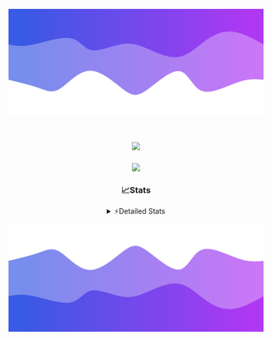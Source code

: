 ![Header](./header.png)
<div align="center">

<h1 align="center">
  <a href="https://git.io/typing-svg">
    <img src="https://readme-typing-svg.herokuapp.com/?lines=Hello,+There!+%F0%9F%91%8B;This+is+chicho.;Owner+on+Ocean;&center=true&size=25">
  </a>
</h1>
  
<p align="center">
  <img src="https://lanyard.cnrad.dev/api/852683595378196480" />
</p>

### 📈Stats
<details>
    <summary> ⚡Detailed Stats</summary>
    <br/>

<!--START_SECTION:waka-->
![Code Time](http://img.shields.io/badge/Code%20Time-1%2C106%20hrs%207%20mins-blue)

![Profile Views](http://img.shields.io/badge/Profile%20Views-0-blue)

**🐱 My GitHub Data** 

> 📦 209.3 kB Used in GitHub's Storage 
 > 
> 🏆 0 Contributions in the Year 2025
 > 
> 🚫 Not Opted to Hire
 > 
> 📜 15 Public Repositories 
 > 
> 🔑 14 Private Repositories 
 > 
**I'm a Night 🦉** 

```text
🌞 Morning                24 commits          █░░░░░░░░░░░░░░░░░░░░░░░░   04.40 % 
🌆 Daytime                74 commits          ███░░░░░░░░░░░░░░░░░░░░░░   13.55 % 
🌃 Evening                242 commits         ███████████░░░░░░░░░░░░░░   44.32 % 
🌙 Night                  206 commits         █████████░░░░░░░░░░░░░░░░   37.73 % 
```
📅 **I'm Most Productive on Friday** 

```text
Monday                   29 commits          █░░░░░░░░░░░░░░░░░░░░░░░░   05.31 % 
Tuesday                  117 commits         █████░░░░░░░░░░░░░░░░░░░░   21.43 % 
Wednesday                85 commits          ████░░░░░░░░░░░░░░░░░░░░░   15.57 % 
Thursday                 74 commits          ███░░░░░░░░░░░░░░░░░░░░░░   13.55 % 
Friday                   130 commits         ██████░░░░░░░░░░░░░░░░░░░   23.81 % 
Saturday                 62 commits          ███░░░░░░░░░░░░░░░░░░░░░░   11.36 % 
Sunday                   49 commits          ██░░░░░░░░░░░░░░░░░░░░░░░   08.97 % 
```


📊 **This Week I Spent My Time On** 

```text
🕑︎ Time Zone: America/Argentina/Buenos_Aires

💬 Programming Languages: 
TypeScript               13 hrs 30 mins      ██████████████████░░░░░░░   71.30 % 
JavaScript               2 hrs 7 mins        ███░░░░░░░░░░░░░░░░░░░░░░   11.22 % 
JSON                     1 hr 45 mins        ██░░░░░░░░░░░░░░░░░░░░░░░   09.28 % 
HTML                     1 hr 4 mins         █░░░░░░░░░░░░░░░░░░░░░░░░   05.67 % 
Python                   19 mins             ░░░░░░░░░░░░░░░░░░░░░░░░░   01.73 % 

🔥 Editors: 
Cursor                   18 hrs 56 mins      █████████████████████████   100.00 % 

🐱‍💻 Projects: 
ocean-backend            13 hrs 6 mins       █████████████████░░░░░░░░   69.21 % 
front-electro-patagonia-m5 hrs 28 mins       ███████░░░░░░░░░░░░░░░░░░   28.94 % 
back-electro-patagonia-ma21 mins             ░░░░░░░░░░░░░░░░░░░░░░░░░   01.85 % 

💻 Operating System: 
Windows                  18 hrs 56 mins      █████████████████████████   100.00 % 
```

**I Mostly Code in JavaScript** 

```text
JavaScript               11 repos            ███████░░░░░░░░░░░░░░░░░░   29.73 % 
HTML                     7 repos             █████░░░░░░░░░░░░░░░░░░░░   18.92 % 
TypeScript               4 repos             ███░░░░░░░░░░░░░░░░░░░░░░   10.81 % 
Astro                    2 repos             █░░░░░░░░░░░░░░░░░░░░░░░░   05.41 % 
SCSS                     1 repo              █░░░░░░░░░░░░░░░░░░░░░░░░   02.70 % 
```




 Last Updated on 02/03/2025 09:16:10 UTC
<!--END_SECTION:waka-->
</details>

![Footer](./footer.png)
